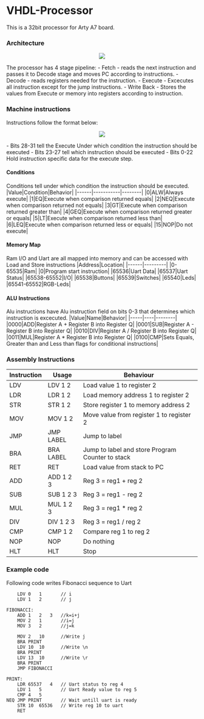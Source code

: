 # VHDL-Processor
This is a 32bit processor for Arty A7 board.

### Architecture
<p align="center">
<img align="center" src="https://i.imgur.com/kyv1L7P.png">
</p>
The processor has 4 stage pipeline:
- Fetch - reads the next instruction and passes it to Decode stage and moves PC according to instructions.
- Decode - reads registers needed for the instruction.
- Execute - Excecutes all instruction except for the jump instructions.
- Write Back - Stores the values from Execute or memory into registers according to instruction.

### Machine instructions
Instructions follow the format below:
<p align="center">
<img align="center" src="https://i.imgur.com/n77xAZo.png">
</p>
 - Bits 28-31 tell the Execute Under which condition the instruction should be executed
 - Bits 23-27 tell which instruction should be executed
 - Bits 0-22 Hold instruction specific data for the execute step.

#### Conditions
Conditions tell under which condition the instruction should be executed.
|Value|Condition|Behavior|
|------|-----------|--------|
|0|ALW|Always execute|
|1|EQ|Execute when comparison returned equals|
|2|NEQ|Execute when comparison returned not equals|
|3|GT|Execute when comparison returned greater than|
|4|GEQ|Execute when comparison returned greater or equals|
|5|LT|Execute when comparison returned less than|
|6|LEQ|Execute when comparison returned less or equals|
|15|NOP|Do not execute|

#### Memory Map
Ram I/O and Uart are all mapped into memory and can be accessed with Load and Store instructions
|Address|Location|
|------|---------|
|0-65535|Ram|
|0|Program start instruction|
|65536|Uart Data|
|65537|Uart Status|
|65538-65552|I/O|
|65538|Buttons|
|65539|Switches|
|65540|Leds|
|65541-65552|RGB-Leds|

#### ALU Instructions
Alu instructions have Alu instruction field on bits 0-3 that determines which instruction is excecuted.
|Value|Name|Behavior|
|-----|----|--------|
|0000|ADD|Register A + Register B into Register Q|
|0001|SUB|Register A - Register B into Register Q|
|0010|DIV|Register A / Register B into Register Q|
|0011|MUL|Register A * Register B into Register Q|
|0100|CMP|Sets Equals, Greater than and Less than flags for conditional instructions|


### Assembly Instructions
|Instruction|Usage|Behaviour|
|-----------|-----|---------|
|LDV|LDV 1 2|Load value 1 to register 2|
|LDR|LDR 1 2|Load memory address 1 to register 2|
|STR|STR 1 2|Store register 1 to memory address 2|
|MOV|MOV 1 2|Move value from register 1 to register 2|
|JMP|JMP LABEL|Jump to label|
|BRA|BRA LABEL|Jump to label and store Program Counter to stack|
|RET|RET| Load value from stack to PC|
|ADD|ADD 1 2 3|Reg 3 = reg1 + reg 2|
|SUB|SUB 1 2 3|Reg 3 = reg1 - reg 2|
|MUL|MUL 1 2 3|Reg 3 = reg1 * reg 2|
|DIV|DIV 1 2 3|Reg 3 = reg1 / reg 2|
|CMP|CMP 1 2|Compare reg 1 to reg 2|
|NOP|NOP|Do nothing|
|HLT|HLT|Stop|

### Example code
Following code writes Fibonacci sequence to Uart

```
	LDV	0	1		// i
	LDV	1	2		// j

FIBONACCI:
	ADD	1	2	3	//k=i+j
	MOV	2	1		//i=j
	MOV	3	2		//j=k

	MOV	2	10		//Write j
	BRA PRINT
	LDV	10	10		//Write \n
	BRA PRINT
	LDV	13	10		//Write \r
	BRA PRINT
	JMP	FIBONACCI

PRINT:
	LDR	65537	4	// Uart status to reg 4
	LDV	1	5		// Uart Ready value to reg 5
	CMP	4	5
NEQ	JMP	PRINT		// Wait untill uart is ready
	STR	10	65536	// Write reg 10 to uart
	RET
```